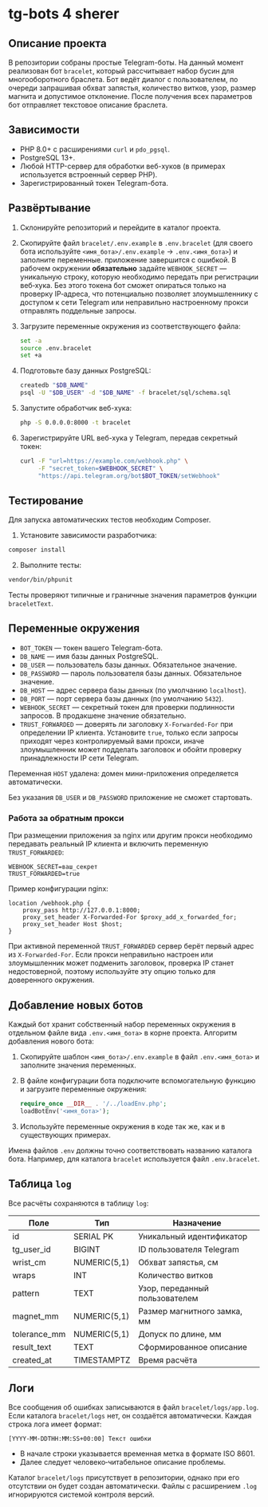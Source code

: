 # tg-bots 4 sherer

## Описание проекта

В репозитории собраны простые Telegram-боты. На данный момент реализован
бот `bracelet`, который рассчитывает набор бусин для многооборотного
браслета. Бот ведёт диалог с пользователем, по очереди запрашивая
обхват запястья, количество витков, узор, размер магнита и допустимое
отклонение. После получения всех параметров бот отправляет текстовое
описание браслета.

## Зависимости

- PHP 8.0+ с расширениями `curl` и `pdo_pgsql`.
- PostgreSQL 13+.
- Любой HTTP-сервер для обработки веб-хуков (в примерах используется
  встроенный сервер PHP).
- Зарегистрированный токен Telegram-бота.

## Развёртывание

1. Склонируйте репозиторий и перейдите в каталог проекта.
2. Скопируйте файл `bracelet/.env.example` в `.env.bracelet` (для своего бота используйте `<имя_бота>/.env.example` → `.env.<имя_бота>`) и заполните переменные.
   приложение завершится с ошибкой. В рабочем окружении **обязательно**
   задайте `WEBHOOK_SECRET` — уникальную строку, которую необходимо
   передать при регистрации веб‑хука. Без этого токена бот сможет
   опираться только на проверку IP‑адреса, что потенциально позволяет
   злоумышленнику с доступом к сети Telegram или неправильно
   настроенному прокси отправлять поддельные запросы.
3. Загрузите переменные окружения из соответствующего файла:

   ```bash
   set -a
   source .env.bracelet
   set +a
   ```

4. Подготовьте базу данных PostgreSQL:

   ```bash
   createdb "$DB_NAME"
   psql -U "$DB_USER" -d "$DB_NAME" -f bracelet/sql/schema.sql
   ```

5. Запустите обработчик веб-хука:

   ```bash
   php -S 0.0.0.0:8000 -t bracelet
   ```

6. Зарегистрируйте URL веб-хука у Telegram, передав секретный токен:

   ```bash
   curl -F "url=https://example.com/webhook.php" \
        -F "secret_token=$WEBHOOK_SECRET" \
        "https://api.telegram.org/bot$BOT_TOKEN/setWebhook"
   ```

## Тестирование

Для запуска автоматических тестов необходим Composer.

1. Установите зависимости разработчика:

```bash
composer install
```

2. Выполните тесты:

```bash
vendor/bin/phpunit
```

Тесты проверяют типичные и граничные значения параметров функции
`braceletText`.

## Переменные окружения

- `BOT_TOKEN` — токен вашего Telegram-бота.
- `DB_NAME` — имя базы данных PostgreSQL.
- `DB_USER` — пользователь базы данных. Обязательное значение.
- `DB_PASSWORD` — пароль пользователя базы данных. Обязательное значение.
- `DB_HOST` — адрес сервера базы данных (по умолчанию `localhost`).
- `DB_PORT` — порт сервера базы данных (по умолчанию `5432`).
- `WEBHOOK_SECRET` — секретный токен для проверки подлинности запросов.
  В продакшене значение обязательно.
- `TRUST_FORWARDED` — доверять ли заголовку `X-Forwarded-For` при определении
  IP клиента. Установите `true`, только если запросы приходят через
  контролируемый вами прокси, иначе злоумышленник может подделать заголовок
  и обойти проверку принадлежности IP сети Telegram.

Переменная `HOST` удалена: домен мини-приложения определяется автоматически.

Без указания `DB_USER` и `DB_PASSWORD` приложение не сможет стартовать.

### Работа за обратным прокси

При размещении приложения за nginx или другим прокси необходимо передавать
реальный IP клиента и включить переменную `TRUST_FORWARDED`:

```dotenv
WEBHOOK_SECRET=ваш_секрет
TRUST_FORWARDED=true
```

Пример конфигурации nginx:

```nginx
location /webhook.php {
    proxy_pass http://127.0.0.1:8000;
    proxy_set_header X-Forwarded-For $proxy_add_x_forwarded_for;
    proxy_set_header Host $host;
}
```

При активной переменной `TRUST_FORWARDED` сервер берёт первый адрес из
`X-Forwarded-For`. Если прокси неправильно настроен или злоумышленник может
подменить заголовок, проверка IP станет недостоверной, поэтому используйте
эту опцию только для доверенного окружения.

## Добавление новых ботов

Каждый бот хранит собственный набор переменных окружения в отдельном файле вида `.env.<имя_бота>` в корне проекта. Алгоритм добавления нового бота:

1. Скопируйте шаблон `<имя_бота>/.env.example` в файл `.env.<имя_бота>` и заполните значения переменных.
2. В файле конфигурации бота подключите вспомогательную функцию и загрузите переменные окружения:

   ```php
   require_once __DIR__ . '/../loadEnv.php';
   loadBotEnv('<имя_бота>');
   ```

3. Используйте переменные окружения в коде так же, как и в существующих примерах.

Имена файлов `.env` должны точно соответствовать названию каталога бота. Например, для каталога `bracelet` используется файл `.env.bracelet`.

## Таблица `log`

Все расчёты сохраняются в таблицу `log`:

| Поле         | Тип          | Назначение                     |
|--------------|--------------|--------------------------------|
| id           | SERIAL PK    | Уникальный идентификатор       |
| tg_user_id   | BIGINT       | ID пользователя Telegram       |
| wrist_cm     | NUMERIC(5,1) | Обхват запястья, см            |
| wraps        | INT          | Количество витков              |
| pattern      | TEXT         | Узор, переданный пользователем |
| magnet_mm    | NUMERIC(5,1) | Размер магнитного замка, мм    |
| tolerance_mm | NUMERIC(5,1) | Допуск по длине, мм            |
| result_text  | TEXT         | Сформированное описание        |
| created_at   | TIMESTAMPTZ  | Время расчёта                  |

## Логи

Все сообщения об ошибках записываются в файл `bracelet/logs/app.log`.
Если каталога `bracelet/logs` нет, он создаётся автоматически.
Каждая строка лога имеет формат:

```
[YYYY-MM-DDTHH:MM:SS+00:00] Текст ошибки
```

* В начале строки указывается временная метка в формате ISO 8601.
* Далее следует человеко‑читабельное описание проблемы.

Каталог `bracelet/logs` присутствует в репозитории, однако при его
отсутствии он будет создан автоматически. Файлы с расширением `.log`
игнорируются системой контроля версий.
